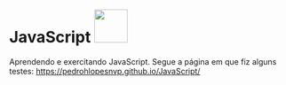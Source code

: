 # JavaScript <img src="https://github.com/pedrohlopesnvp/JavaScript/assets/85568654/0eb63423-ace9-4113-9253-93fc6e50a9f5" width="60px" heigh="60px">

Aprendendo e exercitando JavaScript. Segue a página em que fiz alguns testes: https://pedrohlopesnvp.github.io/JavaScript/
